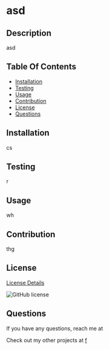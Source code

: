 # asd

  ## Description
  asd

  ## Table Of Contents
  * [Installation](#installation)
  * [Testing](#testing)
  * [Usage](#usage)
  * [Contribution](#contribution)
  * [License](#license)
  * [Questions](#questions)






## Installation
  cs

## Testing
  r

## Usage
wh

## Contribution
thg

## License

  [License Details](https://choosealicense.com/licenses/MIT/)

  ![GitHub license](https://img.shields.io/badge/license-MIT-blue.svg)
  

## Questions
If you have any questions, reach me at

Check out my other projects at
[f](https://github.com/f)





